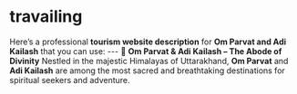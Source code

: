 # travailing
Here’s a professional **tourism website description** for **Om Parvat and Adi Kailash** that you can use:  ---  🌄 **Om Parvat &amp; Adi Kailash – The Abode of Divinity**  Nestled in the majestic Himalayas of Uttarakhand, **Om Parvat** and **Adi Kailash** are among the most sacred and breathtaking destinations for spiritual seekers and adventure.  
